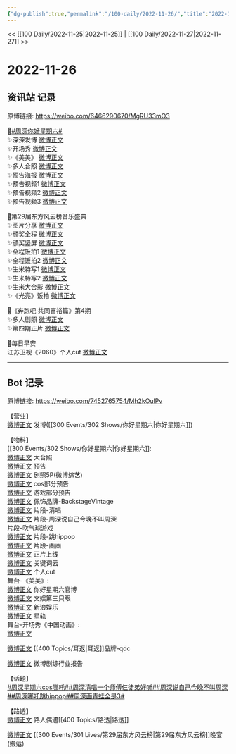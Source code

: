 ```yaml
---
{"dg-publish":true,"permalink":"/100-daily/2022-11-26/","title":"2022-11-26"}
---
```



<< [[100 Daily/2022-11-25\|2022-11-25]] | [[100 Daily/2022-11-27\|2022-11-27]] >>

# 2022-11-26

## 资讯站 记录

原博链接: https://weibo.com/6466290670/MgRU33mO3

🌟[#周深你好星期六#](https://s.weibo.com/weibo?q=%23%E5%91%A8%E6%B7%B1%E4%BD%A0%E5%A5%BD%E6%98%9F%E6%9C%9F%E5%85%AD%23)  
✨深深发博 [微博正文](https://weibo.com/6466290670/MgNbynyg7)  
✨开场秀 [微博正文](https://weibo.com/6466290670/MgRn8FOZQ)  
✨《美美》 [微博正文](https://weibo.com/6466290670/MgR0Ed63X)  
✨多人合照 [微博正文](https://weibo.com/6466290670/MgMC3jGWZ)  
✨预告海报 [微博正文](https://weibo.com/6466290670/MgPpqCBfg)  
✨预告视频1 [微博正文](https://weibo.com/6466290670/MgOfPxycD)  
✨预告视频2 [微博正文](https://weibo.com/6466290670/MgPWtlWBg)  
✨预告视频3 [微博正文](https://weibo.com/6466290670/MgNfojazf)

🌟第29届东方风云榜音乐盛典  
✨图片分享 [微博正文](https://weibo.com/6466290670/MgMpShrs5)  
✨颁奖全程 [微博正文](https://weibo.com/6466290670/MgLLHgsCv)  
✨颁奖竖屏 [微博正文](https://weibo.com/6466290670/MgLM0tSDI)  
✨全程饭拍1 [微博正文](https://weibo.com/6466290670/MgPBd7kWf)  
✨全程饭拍2 [微博正文](https://weibo.com/6466290670/MgPBuiSo9)  
✨生米特写1 [微博正文](https://weibo.com/6466290670/MgPCie5MY)  
✨生米特写2 [微博正文](https://weibo.com/6466290670/MgPCFjaVo)  
✨生米大合影 [微博正文](https://weibo.com/6466290670/MgLKZfRPn)  
✨《光亮》饭拍 [微博正文](https://weibo.com/6466290670/MgLLoDka9)

🌟《奔跑吧·共同富裕篇》第4期  
✨多人剧照 [微博正文](https://weibo.com/6466290670/MgOdGhEBz)  
✨第四期正片 [微博正文](https://weibo.com/6466290670/MgNquu2ov)

🌟每日早安  
江苏卫视《2060》个人cut [微博正文](https://weibo.com/6466290670/MgLJrbAsg)

---
## Bot 记录

原博链接: https://weibo.com/7452765754/Mh2kOulPv

【营业】  
[微博正文](http://weibo.com/1736988591/MgN4G16PW) 发博([[300 Events/302 Shows/你好星期六\|你好星期六]])

【物料】  
[[300 Events/302 Shows/你好星期六\|你好星期六]]:  
[微博正文](https://weibo.com/6456359414/MgMuh1VqR) 大合照  
[微博正文](https://m.weibo.cn/6456359414/4840007300287720) 预告  
[微博正文](https://m.weibo.cn/2110705772/4840036472726486) 剧照5P(微博综艺)  
[微博正文](https://m.weibo.cn/6456359414/4840059759497488) cos部分预告  
[微博正文](https://weibo.com/6456359414/MgPKv18dP) 游戏部分预告  
[微博正文](https://m.weibo.cn/5538325101/4840154126876956) 佩饰品牌-BackstageVintage  
[微博正文](https://weibo.com/6456359414/MgWiwBFF7) 片段-清唱  
[微博正文](https://weibo.com/6456359414/MgWwpEnmv) 片段-周深说自己今晚不叫周深  
[](https://weibo.com/6456359414/MgWECgo5F) 片段-吹气球游戏  
[微博正文](https://weibo.com/6456359414/MgWK6n1f1) 片段-跳hippop  
[微博正文](https://weibo.com/6456359414/MgWPzepQH) 片段-画画  
[微博正文](https://weibo.com/6456359414/MgWI0kVI5) 正片上线  
[微博正文](http://weibo.com/1746580461/MgZxqr2nD) 关键词云  
[微博正文](https://m.weibo.cn/1371117067/4840206924776008) 个人cut  
舞台-《美美》:  
[微博正文](http://weibo.com/6456359414/MgWafEj0R) 你好星期六官博  
[微博正文](http://weibo.com/1371117067/MgQix8F3n) 文娱第三只眼  
[微博正文](http://weibo.com/1642591402/MgVcQ28Vm) 新浪娱乐  
[微博正文](https://m.weibo.cn/6466290670/4840170203121573) 星轨  
舞台-开场秀《中国动画》:  
[微博正文](http://weibo.com/6466290670/MgRn8FOZQ)

[微博正文](http://weibo.com/5695716261/MgHQIerHh) [[400 Topics/耳返\|耳返]]品牌-qdc

[微博正文](https://weibo.com/2110705772/MgN1H3xjz) 微博剧综行业报告

【话题】  
[#周深星期六cos哪吒#](https://s.weibo.com/weibo?q=%23%E5%91%A8%E6%B7%B1%E6%98%9F%E6%9C%9F%E5%85%ADcos%E5%93%AA%E5%90%92%23)[#周深清唱一个师傅仨徒弟好听#](https://s.weibo.com/weibo?q=%23%E5%91%A8%E6%B7%B1%E6%B8%85%E5%94%B1%E4%B8%80%E4%B8%AA%E5%B8%88%E5%82%85%E4%BB%A8%E5%BE%92%E5%BC%9F%E5%A5%BD%E5%90%AC%23)[#周深说自己今晚不叫周深#](https://s.weibo.com/weibo?q=%23%E5%91%A8%E6%B7%B1%E8%AF%B4%E8%87%AA%E5%B7%B1%E4%BB%8A%E6%99%9A%E4%B8%8D%E5%8F%AB%E5%91%A8%E6%B7%B1%23)[#周深哪吒跳hippop#](https://s.weibo.com/weibo?q=%23%E5%91%A8%E6%B7%B1%E5%93%AA%E5%90%92%E8%B7%B3hippop%23)[#周深画青蛙全是3#](https://s.weibo.com/weibo?q=%23%E5%91%A8%E6%B7%B1%E7%94%BB%E9%9D%92%E8%9B%99%E5%85%A8%E6%98%AF3%23)

【路透】  
[微博正文](https://weibo.com/5473379248/MgP18i3VD) 路人偶遇[[400 Topics/路透\|路透]]

[微博正文](https://m.weibo.cn/5133613761/4840106151647137) [[300 Events/301 Lives/第29届东方风云榜\|第29届东方风云榜]]晚宴(搬运)
